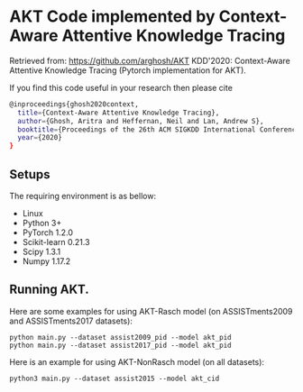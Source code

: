 # AKT Code implemented by Context-Aware Attentive Knowledge Tracing 
Retrieved from: https://github.com/arghosh/AKT
KDD'2020: Context-Aware Attentive Knowledge Tracing (Pytorch implementation for AKT).

If you find this code useful in your research then please cite  
```bash
@inproceedings{ghosh2020context,
  title={Context-Aware Attentive Knowledge Tracing},
  author={Ghosh, Aritra and Heffernan, Neil and Lan, Andrew S},
  booktitle={Proceedings of the 26th ACM SIGKDD International Conference on Knowledge Discovery \& Data Mining},
  year={2020}
}
``` 

## Setups
The requiring environment is as bellow:  

- Linux 
- Python 3+
- PyTorch 1.2.0 
- Scikit-learn 0.21.3
- Scipy 1.3.1
- Numpy 1.17.2



## Running AKT.
Here are some examples for using AKT-Rasch model (on ASSISTments2009 and ASSISTments2017 datasets):
```
python main.py --dataset assist2009_pid --model akt_pid 
python main.py --dataset assist2017_pid --model akt_pid 
```

Here is an example for using AKT-NonRasch model (on all datasets):
```
python3 main.py --dataset assist2015 --model akt_cid
```

